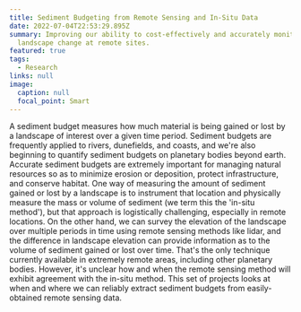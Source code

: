 ```yaml
---
title: Sediment Budgeting from Remote Sensing and In-Situ Data
date: 2022-07-04T22:53:29.895Z
summary: Improving our ability to cost-effectively and accurately monitor
  landscape change at remote sites.
featured: true
tags:
  - Research
links: null
image:
  caption: null
  focal_point: Smart
---
```

A sediment budget measures how much material is being gained or lost by a landscape of interest over a given time period. Sediment budgets are frequently applied to rivers, dunefields, and coasts, and we're also beginning to quantify sediment budgets on planetary bodies beyond earth. Accurate sediment budgets are extremely important for managing natural resources so as to minimize erosion or deposition, protect infrastructure, and conserve habitat. One way of measuring the amount of sediment gained or lost by a landscape is to instrument that location and physically measure the mass or volume of sediment (we term this the 'in-situ method'), but that approach is logistically challenging, especially in remote locations. On the other hand, we can survey the elevation of the landscape over multiple periods in time using remote sensing methods like lidar, and the difference in landscape elevation can provide information as to the volume of sediment gained or lost over time. That's the only technique currently available in extremely remote areas, including other planetary bodies. However, it's unclear how and when the remote sensing method will exhibit agreement with the in-situ method. This set of projects looks at when and where we can reliably extract sediment budgets from easily-obtained remote sensing data.
